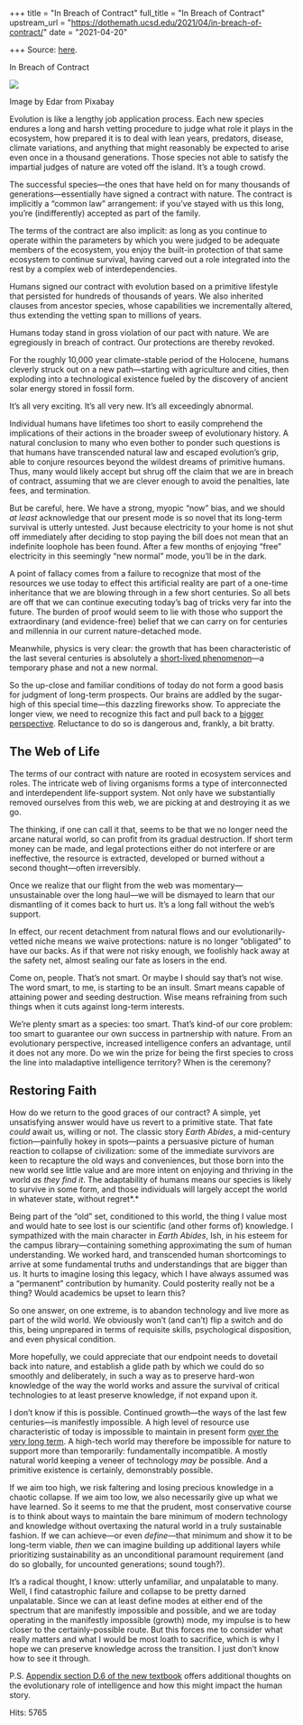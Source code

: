 +++
title = "In Breach of Contract"
full_title = "In Breach of Contract"
upstream_url = "https://dothemath.ucsd.edu/2021/04/in-breach-of-contract/"
date = "2021-04-20"

+++
Source: [here](https://dothemath.ucsd.edu/2021/04/in-breach-of-contract/).

In Breach of Contract

[![](https://dothemath.ucsd.edu/wp-content/uploads/2021/04/contract-300x225.jpg)](https://dothemath.ucsd.edu/wp-content/uploads/2021/04/contract.jpg)

Image by Edar from Pixabay

Evolution is like a lengthy job application process. Each new species endures a long and harsh vetting procedure to judge what role it plays in the ecosystem, how prepared it is to deal with lean years, predators, disease, climate variations, and anything that might reasonably be expected to arise even once in a thousand generations. Those species not able to satisfy the impartial judges of nature are voted off the island. It’s a tough crowd.

The successful species—the ones that have held on for many thousands of generations—essentially have signed a contract with nature. The contract is implicitly a “common law” arrangement: if you’ve stayed with us this long, you’re (indifferently) accepted as part of the family.

The terms of the contract are also implicit: as long as you continue to operate within the parameters by which you were judged to be adequate members of the ecosystem, you enjoy the built-in protection of that same ecosystem to continue survival, having carved out a role integrated into the rest by a complex web of interdependencies.

Humans signed our contract with evolution based on a primitive lifestyle that persisted for hundreds of thousands of years. We also inherited clauses from ancestor species, whose capabilities we incrementally altered, thus extending the vetting span to millions of years.

Humans today stand in gross violation of our pact with nature. We are egregiously in breach of contract. Our protections are thereby revoked.

For the roughly 10,000 year climate-stable period of the Holocene, humans cleverly struck out on a new path—starting with agriculture and cities, then exploding into a technological existence fueled by the discovery of ancient solar energy stored in fossil form.

It’s all very exciting. It’s all very new. It’s all exceedingly abnormal.

Individual humans have lifetimes too short to easily comprehend the implications of their actions in the broader sweep of evolutionary history. A natural conclusion to many who even bother to ponder such questions is that humans have transcended natural law and escaped evolution’s grip, able to conjure resources beyond the wildest dreams of primitive humans. Thus, many would likely accept but shrug off the claim that we are in breach of contract, assuming that we are clever enough to avoid the penalties, late fees, and termination.

But be careful, here. We have a strong, myopic “now” bias, and we should *at least* acknowledge that our present mode is so novel that its long-term survival is utterly untested. Just because electricity to your home is not shut off immediately after deciding to stop paying the bill does not mean that an indefinite loophole has been found. After a few months of enjoying “free” electricity in this seemingly “new normal” mode, you’ll be in the dark.

A point of fallacy comes from a failure to recognize that most of the resources we use today to effect this artificial reality are part of a one-time inheritance that we are blowing through in a few short centuries. So all bets are off that we can continue executing today’s bag of tricks very far into the future. The burden of proof would seem to lie with those who support the extraordinary (and evidence-free) belief that we can carry on for centuries and millennia in our current nature-detached mode.

Meanwhile, physics is very clear: the growth that has been characteristic of the last several centuries is absolutely a [short-lived phenomenon](https://dothemath.ucsd.edu/2011/07/galactic-scale-energy/)—a temporary phase and not a new normal.

So the up-close and familiar conditions of today do not form a good basis for judgment of long-term prospects. Our brains are addled by the sugar-high of this special time—this dazzling fireworks show. To appreciate the longer view, we need to recognize this fact and pull back to a [bigger perspective](https://dothemath.ucsd.edu/2021/04/ultimate-success/). Reluctance to do so is dangerous and, frankly, a bit bratty.

## The Web of Life

The terms of our contract with nature are rooted in ecosystem services and roles. The intricate web of living organisms forms a type of interconnected and interdependent life-support system. Not only have we substantially removed ourselves from this web, we are picking at and destroying it as we go.

The thinking, if one can call it that, seems to be that we no longer need the arcane natural world, so can profit from its gradual destruction. If short term money can be made, and legal protections either do not interfere or are ineffective, the resource is extracted, developed or burned without a second thought—often irreversibly.

Once we realize that our flight from the web was momentary—unsustainable over the long haul—we will be dismayed to learn that our dismantling of it comes back to hurt us. It’s a long fall without the web’s support.

In effect, our recent detachment from natural flows and our evolutionarily-vetted niche means we waive protections: nature is no longer “obligated” to have our backs. As if that were not risky enough, we foolishly hack away at the safety net, almost sealing our fate as losers in the end.

Come on, people. That’s not smart. Or maybe I should say that’s not wise. The word smart, to me, is starting to be an insult. Smart means capable of attaining power and seeding destruction. Wise means refraining from such things when it cuts against long-term interests.

We’re plenty smart as a species: too smart. That’s kind-of our core problem: too smart to guarantee our own success in partnership with nature. From an evolutionary perspective, increased intelligence confers an advantage, until it does not any more. Do we win the prize for being the first species to cross the line into maladaptive intelligence territory? When is the ceremony?

## Restoring Faith

How do we return to the good graces of our contract? A simple, yet unsatisfying answer would have us revert to a primitive state. That fate *could* await us, willing or not. The classic story *Earth Abides*, a mid-century fiction—painfully hokey in spots—paints a persuasive picture of human reaction to collapse of civilization: some of the immediate survivors are keen to recapture the old ways and conveniences, but those born into the new world see little value and are more intent on enjoying and thriving in the world *as they find it*. The adaptability of humans means our species is likely to survive in some form, and those individuals will largely accept the world in whatever state, without regret*.*

Being part of the “old” set, conditioned to this world, the thing I value most and would hate to see lost is our scientific (and other forms of) knowledge. I sympathized with the main character in *Earth Abides*, Ish, in his esteem for the campus library—containing something approximating the sum of human understanding. We worked hard, and transcended human shortcomings to arrive at some fundamental truths and understandings that are bigger than us. It hurts to imagine losing this legacy, which I have always assumed was a “permanent” contribution by humanity. Could posterity really not be a thing? Would academics be upset to learn this?

So one answer, on one extreme, is to abandon technology and live more as part of the wild world. We obviously won’t (and can’t) flip a switch and do this, being unprepared in terms of requisite skills, psychological disposition, and even physical condition.

More hopefully, we could appreciate that our endpoint needs to dovetail back into nature, and establish a glide path by which we could do so smoothly and deliberately, in such a way as to preserve hard-won knowledge of the way the world works and assure the survival of critical technologies to at least preserve knowledge, if not expand upon it.

I don’t know if this is possible. Continued growth—the ways of the last few centuries—is manifestly impossible. A high level of resource use characteristic of today is impossible to maintain in present form [over the very long term](https://dothemath.ucsd.edu/2021/04/ultimate-success/). A high-tech world may therefore be impossible for nature to support more than temporarily: fundamentally incompatible. A mostly natural world keeping a veneer of technology *may be* possible. And a primitive existence is certainly, demonstrably possible.

If we aim too high, we risk faltering and losing precious knowledge in a chaotic collapse. If we aim too low, we also necessarily give up what we have learned. So it seems to me that the prudent, most conservative course is to think about ways to maintain the bare minimum of modern technology and knowledge without overtaxing the natural world in a truly sustainable fashion. If we can achieve—or even *define*—that minimum and show it to be long-term viable, *then* we can imagine building up additional layers while prioritizing sustainability as an unconditional paramount requirement (and do so globally, for uncounted generations; sound tough?).

It’s a radical thought, I know: utterly unfamiliar, and unpalatable to many. Well, I find catastrophic failure and collapse to be pretty darned unpalatable. Since we can at least define modes at either end of the spectrum that are manifestly impossible and possible, and we are today operating in the manifestly impossible (growth) mode, my impulse is to hew closer to the certainly-possible route. But this forces me to consider what really matters and what I would be most loath to sacrifice, which is why I hope we can preserve knowledge across the transition. I just don’t know how to see it through.

P.S. [Appendix section D.6 of the new textbook](https://escholarship.org/uc/item/9js5291m#page=427) offers additional thoughts on the evolutionary role of intelligence and how this might impact the human story.

Hits: 5765

[](https://www.addtoany.com/add_to/facebook?linkurl=https%3A%2F%2Fdothemath.ucsd.edu%2F2021%2F04%2Fin-breach-of-contract%2F&linkname=In%20Breach%20of%20Contract "Facebook")[](https://www.addtoany.com/add_to/twitter?linkurl=https%3A%2F%2Fdothemath.ucsd.edu%2F2021%2F04%2Fin-breach-of-contract%2F&linkname=In%20Breach%20of%20Contract "Twitter")[](https://www.addtoany.com/add_to/email?linkurl=https%3A%2F%2Fdothemath.ucsd.edu%2F2021%2F04%2Fin-breach-of-contract%2F&linkname=In%20Breach%20of%20Contract "Email")[](https://www.addtoany.com/share)
